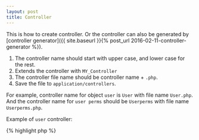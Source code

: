 ```yaml
---
layout: post
title: Controller
---
```


This is how to create controller. Or the controller can also be generated by 
[controller generator]({{ site.baseurl }}{% post_url 2016-02-11-controller-generator %}).

1. The controller name should start with upper case, and lower case for the rest.
2. Extends the controller with `MY_Controller`
3. The controller file name should be controller name + `.php`.
4. Save the file to `application/controllers`.

For example, controller name for object `user` is `User` with file name 
`User.php`. And the controller name for `user perms` should be `Userperms`
with file name `Userperms.php`.

Example of `user` controller:

{% highlight php %}
<?php

if(!defined('BASEPATH'))
    die;

class User extends MY_Controller
{
    function __construct(){
        parent::__construct();
        
    }
}
{% endhighlight %}